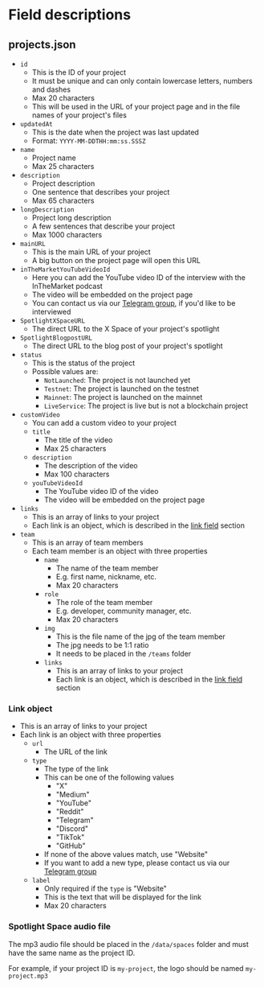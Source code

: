# Field descriptions

## projects.json

- `id`
  - This is the ID of your project
  - It must be unique and can only contain lowercase letters, numbers and dashes
  - Max 20 characters
  - This will be used in the URL of your project page and in the file names of your project's files
- `updatedAt`
  - This is the date when the project was last updated
  - Format: `YYYY-MM-DDTHH:mm:ss.SSSZ`
- `name`
  - Project name
  - Max 25 characters
- `description`
  - Project description
  - One sentence that describes your project
  - Max 65 characters
- `longDescription`
  - Project long description
  - A few sentences that describe your project
  - Max 1000 characters
- `mainURL`
  - This is the main URL of your project
  - A big button on the project page will open this URL
- `inTheMarketYouTubeVideoId`
  - Here you can add the YouTube video ID of the interview with the InTheMarket podcast
  - The video will be embedded on the project page
  - You can contact us via our [Telegram group](https://t.me/DMC_Universe), if you'd like to be interviewed
- `SpotlightXSpaceURL`
  - The direct URL to the X Space of your project's spotlight
- `SpotlightBlogpostURL`
  - The direct URL to the blog post of your project's spotlight
- `status`
  - This is the status of the project
  - Possible values are:
    - `NotLaunched`: The project is not launched yet
    - `Testnet`: The project is launched on the testnet
    - `Mainnet`: The project is launched on the mainnet
    - `LiveService`: The project is live but is not a blockchain project
- `customVideo`
  - You can add a custom video to your project
  - `title`
    - The title of the video
    - Max 25 characters
  - `description`
    - The description of the video
    - Max 100 characters
  - `youTubeVideoId`
    - The YouTube video ID of the video
    - The video will be embedded on the project page
- `links`
  - This is an array of links to your project
  - Each link is an object, which is described in the [link field](#link-field) section
- `team`
  - This is an array of team members
  - Each team member is an object with three properties
    - `name`
      - The name of the team member
      - E.g. first name, nickname, etc.
      - Max 20 characters
    - `role`
      - The role of the team member
      - E.g. developer, community manager, etc.
      - Max 20 characters
    - `img`
      - This is the file name of the jpg of the team member
      - The jpg needs to be 1:1 ratio
      - It needs to be placed in the `/teams` folder
    - `links`
      - This is an array of links to your project
      - Each link is an object, which is described in the [link field](#link-field) section

### Link object

- This is an array of links to your project
- Each link is an object with three properties
  - `url`
    - The URL of the link
  - `type`
    - The type of the link
    - This can be one of the following values
      - "X"
      - "Medium"
      - "YouTube"
      - "Reddit"
      - "Telegram"
      - "Discord"
      - "TikTok"
      - "GitHub"
    - If none of the above values match, use "Website"
    - If you want to add a new type, please contact us via our [Telegram group](https://t.me/DMC_Universe)
  - `label`
    - Only required if the `type` is "Website"
    - This is the text that will be displayed for the link
    - Max 20 characters

### Spotlight Space audio file

The mp3 audio file should be placed in the `/data/spaces` folder and must have the same name as the project ID.

For example, if your project ID is `my-project`, the logo should be named `my-project.mp3`
